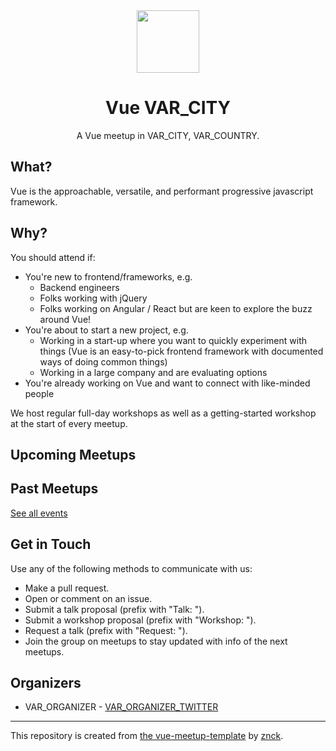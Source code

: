 <div align="center" style="text-align: center">
  <img src="https://blr.vue.community/logo.png" width="100" />
  <h1>Vue VAR_CITY</h1>
  <p>A Vue meetup in VAR_CITY, VAR_COUNTRY.</p>
</div>

## What?

Vue is the approachable, versatile, and performant progressive javascript framework.

## Why?

You should attend if:

- You're new to frontend/frameworks, e.g.
  - Backend engineers
  - Folks working with jQuery
  - Folks working on Angular / React but are keen to explore the buzz around Vue!
- You're about to start a new project, e.g.
  - Working in a start-up where you want to quickly experiment with things (Vue is an easy-to-pick frontend framework with documented ways of doing common things)
  - Working in a large company and are evaluating options
- You're already working on Vue and want to connect with like-minded people

We host regular full-day workshops as well as a getting-started workshop at the start of every meetup.

## Upcoming Meetups

<UpcomingEvents />

## Past Meetups

<PastEvents :limit="5" />

[See all events](/events)

## Get in Touch

Use any of the following methods to communicate with us:

- Make a pull request.
- Open or comment on an issue.
- Submit a talk proposal (prefix with "Talk: ").
- Submit a workshop proposal (prefix with "Workshop: ").
- Request a talk (prefix with "Request: ").
- Join the group on meetups to stay updated with info of the next meetups.

## Organizers

- VAR_ORGANIZER - [VAR_ORGANIZER_TWITTER](VAR_ORGANIZER_TWITTER_LINK)

-------------
This repository is created from [the vue-meetup-template](https://github.com/VueJS-IN/vue-meetup-template) by [znck](https://github.com/znck).
